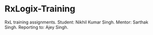 # RxLogix-Training
RxL training assignments.
Student: Nikhil Kumar Singh.
Mentor: Sarthak Singh.
Reporting to: Ajey Singh.
